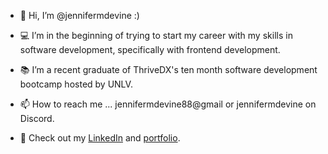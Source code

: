 - 👋 Hi, I’m @jennifermdevine :)

- 💻 I’m in the beginning of trying to start my career with my skills in software development, specifically with frontend development.
- 📚 I’m a recent graduate of ThriveDX's ten month software development bootcamp hosted by UNLV.
- 📫 How to reach me ... jennifermdevine88@gmail or jennifermdevine on Discord.
- 📄 Check out my <a href="https://www.linkedin.com/in/jennifermichelledevine/" target="_blank">LinkedIn</a> and <a href="" target="_blank">portfolio</a>.

<!---
jennifermdevine/jennifermdevine is a ✨ special ✨ repository because its `README.md` (this file) appears on your GitHub profile.
You can click the Preview link to take a look at your changes.
--->

